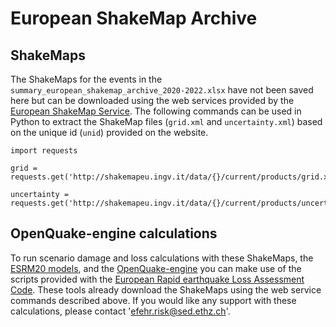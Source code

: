 # European ShakeMap Archive

## ShakeMaps

The ShakeMaps for the events in the `summary_european_shakemap_archive_2020-2022.xlsx` have not been saved here but can be downloaded using the web services provided by the [European ShakeMap Service](http://shakemapeu.ingv.it/). The following commands can be used in Python to extract the ShakeMap files (`grid.xml` and `uncertainty.xml`) based on the unique id (`unid`) provided on the website. 

```
import requests

grid = requests.get('http://shakemapeu.ingv.it/data/{}/current/products/grid.xml'.format(unid)).text

uncertainty = requests.get('http://shakemapeu.ingv.it/data/{}/current/products/uncertainty.xml'.format(unid)).text

```

## OpenQuake-engine calculations

To run scenario damage and loss calculations with these ShakeMaps, the [ESRM20 models](https://gitlab.seismo.ethz.ch/efehr/esrm20), and the [OpenQuake-engine](https://github.com/gem/oq-engine) you can make use of the scripts provided with the [European Rapid earthquake Loss Assessment Code](https://gitlab.seismo.ethz.ch/hcrowley/rapid_loss_eu). These tools already download the ShakeMaps using the web service commands described above. If you would like any support with these calculations, please contact 'efehr.risk@sed.ethz.ch'.


